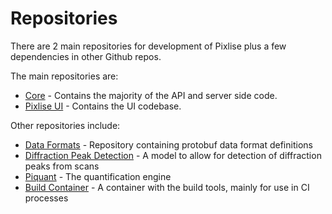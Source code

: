 # Repositories

There are 2 main repositories for development of Pixlise plus a few dependencies in other Github repos.

The main repositories are:

* [Core](https://github.com/pixlise/core/) - Contains the majority of the API and server side code.&#x20;
* [Pixlise UI](https://github.com/pixlise/pixlise-ui) - Contains the UI codebase.

Other repositories include:

* [Data Formats](https://github.com/pixlise/data-formats) - Repository containing protobuf data format definitions
* [Diffraction Peak Detection](https://github.com/pixlise/diffraction-peak-detection) - A model to allow for detection of diffraction peaks from scans
* [Piquant](https://github.com/pixlise/piquant) - The quantification engine
* [Build Container](https://github.com/pixlise/build-container) - A container with the build tools, mainly for use in CI processes
